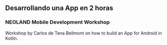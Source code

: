 ## Desarrollando una App en 2 horas
### NEOLAND Mobile Development Workshop

Workshop by Carlos de Tena Bellmont on how to build an App for Android in Kotlin.
